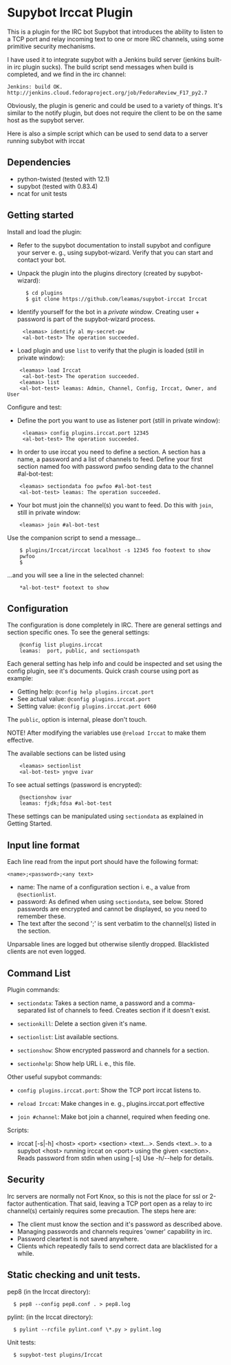 Supybot Irccat Plugin
=====================
This is a plugin for the IRC bot Supybot that introduces the ability to
listen to a TCP port and relay incoming text to one or more IRC channels,
using some primitive security mechanisms.

I have used it to integrate supybot with a Jenkins build server (jenkins
built-in irc plugin sucks). The build script send messages when build
is completed, and we find in the irc channel:

    Jenkins: build OK. http://jenkins.cloud.fedoraproject.org/job/FedoraReview_F17_py2.7

Obviously, the plugin is generic and could be used to a variety of things.
It's similar to the notify plugin, but does not require the client to be on
the same host as the supybot server.

Here is also a simple script which can be used to send data to a server
running subybot with irccat

Dependencies
------------
- python-twisted (tested with 12.1)
- supybot (tested with 0.83.4)
- ncat for unit tests

Getting started
---------------

Install and load the plugin:

* Refer to the supybot documentation to install supybot and configure
  your server e. g., using supybot-wizard. Verify that you can start and
  contact your bot.

* Unpack the plugin into the plugins directory (created by
  supybot-wizard):
```
      $ cd plugins
      $ git clone https://github.com/leamas/supybot-irccat Irccat
```

* Identify yourself for the bot in a *private window*. Creating user +
  password is part of the supybot-wizard process.
```
     <leamas> identify al my-secret-pw
     <al-bot-test> The operation succeeded.
```

* Load plugin and use `list` to verify that the plugin is loaded (still in
  private window):
```
    <leamas> load Irccat
     <al-bot-test> The operation succeeded.
    <leamas> list
    <al-bot-test> leamas: Admin, Channel, Config, Irccat, Owner, and User
```

Configure and test:

* Define the port you want to use as listener port (still in private window):
```
     <leamas> config plugins.irccat.port 12345
     <al-bot-test> The operation succeeded.
```

* In order to use irccat you need to define a section. A section has a name,
  a password and a list of channels to feed. Define your first section
  named foo with password pwfoo sending data to the channel #al-bot-test:
```
    <leamas> sectiondata foo pwfoo #al-bot-test
    <al-bot-test> leamas: The operation succeeded.
```

* Your bot must join the channel(s) you want to feed. Do this with
  `join`, still in private window:
```
    <leamas> join #al-bot-test
```

Use the companion script to send a message...
```
    $ plugins/Irccat/irccat localhost -s 12345 foo footext to show
    pwfoo
    $
```

...and you will see a line in the selected channel:
```
    *al-bot-test* footext to show
```

Configuration
-------------

The configuration is done completely in IRC. There are general settings
and section specific ones. To see the general settings:
```
    @config list plugins.irccat
    leamas:  port, public, and sectionspath
```

Each general setting has help info and could be inspected and set using
the config plugin, see it's documents. Quick crash course using port as
example:

* Getting help: `@config help plugins.irccat.port`
* See actual value: `@config plugins.irccat.port`
* Setting value: `@config plugins.irccat.port 6060`

The `public`, option is internal, please don't touch.

NOTE! After modifying the variables use `@reload Irccat` to make them
effective.

The available sections can be listed using
```
    <leamas> sectionlist
    <al-bot-test> yngve ivar
```

To see actual settings (password is encrypted):
```
    @sectionshow ivar
    leamas: fjdk;fdsa #al-bot-test
```

These settings can be manipulated using `sectiondata` as explained in Getting Started.


Input line format
-----------------
Each line read from the input port should have the following format:

    <name>;<password>;<any text>

- name: The name of a configuration section i. e., a value from
  `@sectionlist`.
- password: As defined when using `sectiondata`, see below. Stored
  passwords  are encrypted and cannot be displayed, so you need to
  remember these.
- The text after the second ';' is sent verbatim to the channel(s) listed
  in the section.

Unparsable lines are logged but otherwise silently dropped. Blacklisted
clients are not even logged.


Command List
------------
Plugin commands:

* `sectiondata`: Takes a section name, a password and a comma-separated
   list of channels to feed. Creates section if it doesn't exist.

* `sectionkill`: Delete a section given it's name.

* `sectionlist`: List available sections.

* `sectionshow`: Show encrypted password and channels for a section.

* `sectionhelp`: Show help URL i. e., this file.

Other useful supybot commands:

* `config plugins.irccat.port`: Show the TCP port irccat listens to.

* `reload Irccat`: Make changes in e. g., plugins.irccat.port effective

* `join #channel`: Make bot join a channel, required when feeding one.

Scripts:

* irccat [-s|-h] \<host\> \<port\> \<section\> \<text...\>.
  Sends \<text..\>. to a supybot \<host\> running irccat on \<port\> using the
  given \<section\>. Reads password from stdin when using [-s]  Use
  -h/--help for details.


Security
--------
Irc servers are normally not Fort Knox, so this is not the place for ssl or
2-factor authentication. That said, leaving a TCP port open as a relay to
irc channel(s) certainly requires some precaution. The steps here are:

- The client must know the section and it's password as described above.
- Managing passwords and channels requires 'owner' capability in irc.
- Password cleartext is not saved anywhere.
- Clients which repeatedly fails to send correct data are blacklisted for a
  while.


Static checking and unit tests.
-------------------------------

pep8 (in the Irccat directory):
```
  $ pep8 --config pep8.conf . > pep8.log
```
pylint: (in the Irccat directory):
```
  $ pylint --rcfile pylint.conf \*.py > pylint.log
```
Unit tests:
```
  $ supybot-test plugins/Irccat
```


